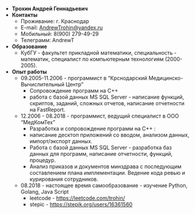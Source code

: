 - **Трохин Андрей Геннадьевич**
- **Контакты**
  - Проживание: г. Краснодар
  - E-mail: AndrewTrohin@yandex.ru
  - Мобильный: 8(900) 279-49-29
  - Телеграмм: AndrewT
- **Образование**
  - КубГУ - факультет прикладной математики, специальность - математик, специалист по компьютерным технологиям (2000-2005).
- **Опыт работы**
  - 09.2005-11.2006 - программист в “Крснодарский Медицинско-Вычислительный Центр”
    - Сопровождение программ на C++
    - работа с базой данных MS SQL Server - написание функций, скриптов, заданий, сложных отчетов, написание отчетности на FastReport.
  - 12.2006 - 08.2018  - программист, ведущий специалист в ООО “МедКомТех”
    - Разработка и сопровождение программ на С++ : 
     - написание десктоп приложений со вводом, анализом данных, импорт/экспорт данных. 
     - Работа с базой данных MS SQL Server - разработка баз данных для программ, написание отчетности, функций, процедур.  
     - Анализ приказов и документов минздрава с последующим составлением плана имплементации. Ведение кода ревью и курирования сотрудников.
   - 08.2018 - настоящее время самообразование - изучение Python, Golang, Java Script
     - leetcode - https://leetcode.com/trohin/
     - stepic - https://stepik.org/users/16361560   
